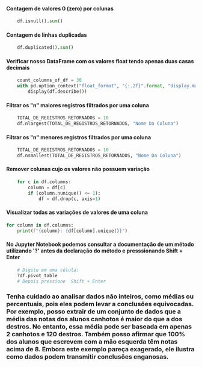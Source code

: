 
#### Contagem de valores 0 (zero) por colunas
~~~python
    df.isnull().sum()
~~~

#### Contagem de linhas duplicadas
~~~python
    df.duplicated().sum()
~~~

#### Verificar nosso DataFrame com os valores float tendo apenas duas casas decimais
~~~python
    count_columns_of_df = 30
    with pd.option_context("float_format", "{:.2f}".format, "display.max_columns", count_columns_of_df):
        display(df.describe())
~~~

#### Filtrar os "n" maiores registros filtrados por uma coluna
~~~python
    TOTAL_DE_REGISTROS_RETORNADOS = 10
    df.nlargest(TOTAL_DE_REGISTROS_RETORNADOS, "Nome Da Coluna")
~~~

#### Filtrar os "n" menores registros filtrados por uma coluna
~~~python
    TOTAL_DE_REGISTROS_RETORNADOS = 10
    df.nsmallest(TOTAL_DE_REGISTROS_RETORNADOS, "Nome Da Coluna")
~~~


#### Remover colunas cujo os valores não possuem variação
~~~python
    for c in df.columns:
        column = df[c]
        if (column.nunique() <= 1):
            df = df.drop(c, axis=1)
~~~


#### Visualizar todas as variações de valores de uma coluna
~~~python
for column in df.columns:
    print(f"{column}: {df[column].unique()}")
~~~



#### No Jupyter Notebook podemos consultar a documentação de um método utilizando '?' antes da declaração do método e presssionando Shift + Enter
~~~python
    # Digite em uma célula:
    ?df.pivot_table
    # Depois pressione  Shift + Enter
~~~


### Tenha cuidado ao analisar dados não inteiros, como médias ou percentuais, pois eles podem levar a conclusões equivocadas. Por exemplo, posso extrair de um conjunto de dados que a média das notas dos alunos canhotos é maior do que a dos destros. No entanto, essa média pode ser baseada em apenas 2 canhotos e 120 destros. Também posso afirmar que 100% dos alunos que escrevem com a mão esquerda têm notas acima de 8. Embora este exemplo pareça exagerado, ele ilustra como dados podem transmitir conclusões enganosas.